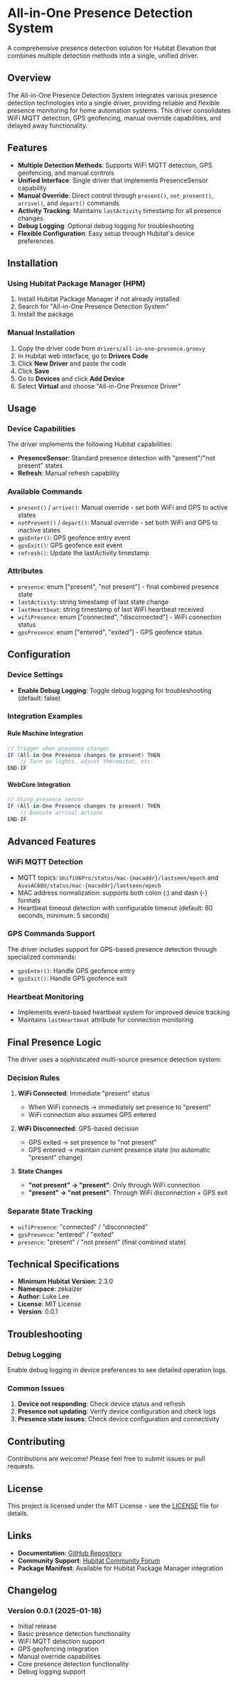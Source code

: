# All-in-One Presence Detection System

A comprehensive presence detection solution for Hubitat Elevation that combines multiple detection methods into a single, unified driver.

## Overview

The All-in-One Presence Detection System integrates various presence detection technologies into a single driver, providing reliable and flexible presence monitoring for home automation systems. This driver consolidates WiFi MQTT detection, GPS geofencing, manual override capabilities, and delayed away functionality.

## Features

- **Multiple Detection Methods**: Supports WiFi MQTT detection, GPS geofencing, and manual controls
- **Unified Interface**: Single driver that implements PresenceSensor capability
- **Manual Override**: Direct control through `present()`, `not_present()`, `arrive()`, and `depart()` commands
- **Activity Tracking**: Maintains `lastActivity` timestamp for all presence changes
- **Debug Logging**: Optional debug logging for troubleshooting
- **Flexible Configuration**: Easy setup through Hubitat's device preferences

## Installation

### Using Hubitat Package Manager (HPM)

1. Install Hubitat Package Manager if not already installed
2. Search for "All-in-One Presence Detection System"
3. Install the package

### Manual Installation

1. Copy the driver code from `drivers/all-in-one-presence.groovy`
2. In Hubitat web interface, go to **Drivers Code**
3. Click **New Driver** and paste the code
4. Click **Save**
5. Go to **Devices** and click **Add Device**
6. Select **Virtual** and choose "All-in-One Presence Driver"

## Usage

### Device Capabilities

The driver implements the following Hubitat capabilities:

- **PresenceSensor**: Standard presence detection with "present"/"not present" states
- **Refresh**: Manual refresh capability

### Available Commands

- `present()` / `arrive()`: Manual override - set both WiFi and GPS to active states
- `notPresent()` / `depart()`: Manual override - set both WiFi and GPS to inactive states
- `gpsEnter()`: GPS geofence entry event
- `gpsExit()`: GPS geofence exit event
- `refresh()`: Update the lastActivity timestamp

### Attributes

- `presence`: enum ["present", "not present"] - final combined presence state
- `lastActivity`: string timestamp of last state change
- `lastHeartbeat`: string timestamp of last WiFi heartbeat received
- `wifiPresence`: enum ["connected", "disconnected"] - WiFi connection status
- `gpsPresence`: enum ["entered", "exited"] - GPS geofence status

## Configuration

### Device Settings

- **Enable Debug Logging**: Toggle debug logging for troubleshooting (default: false)

### Integration Examples

#### Rule Machine Integration
```groovy
// Trigger when presence changes
IF (All-in-One Presence changes to present) THEN
    // Turn on lights, adjust thermostat, etc.
END-IF
```

#### WebCore Integration
```groovy
// Using presence sensor
IF (All-in-One Presence changes to present) THEN
    // Execute arrival actions
END-IF
```

## Advanced Features

### WiFi MQTT Detection
- MQTT topics: `UnifiU6Pro/status/mac-{macaddr}/lastseen/epoch` and `AsusAC68U/status/mac-{macaddr}/lastseen/epoch`
- MAC address normalization: supports both colon (:) and dash (-) formats
- Heartbeat timeout detection with configurable timeout (default: 60 seconds, minimum: 5 seconds)

### GPS Commands Support
The driver includes support for GPS-based presence detection through specialized commands:
- `gpsEnter()`: Handle GPS geofence entry
- `gpsExit()`: Handle GPS geofence exit

### Heartbeat Monitoring
- Implements event-based heartbeat system for improved device tracking
- Maintains `lastHeartbeat` attribute for connection monitoring

## Final Presence Logic

The driver uses a sophisticated multi-source presence detection system:

### Decision Rules
1. **WiFi Connected**: Immediate "present" status
   - When WiFi connects → immediately set presence to "present"
   - WiFi connection also assumes GPS entered

2. **WiFi Disconnected**: GPS-based decision
   - GPS exited → set presence to "not present"
   - GPS entered → maintain current presence state (no automatic "present" change)

3. **State Changes**
   - **"not present" → "present"**: Only through WiFi connection
   - **"present" → "not present"**: Through WiFi disconnection + GPS exit

### Separate State Tracking
- `wifiPresence`: "connected" / "disconnected"
- `gpsPresence`: "entered" / "exited"  
- `presence`: "present" / "not present" (final combined state)

## Technical Specifications

- **Minimum Hubitat Version**: 2.3.0
- **Namespace**: zekaizer
- **Author**: Luke Lee
- **License**: MIT License
- **Version**: 0.0.1

## Troubleshooting

### Debug Logging
Enable debug logging in device preferences to see detailed operation logs.

### Common Issues

1. **Device not responding**: Check device status and refresh
2. **Presence not updating**: Verify device configuration and check logs
3. **Presence state issues**: Check device configuration and connectivity

## Contributing

Contributions are welcome! Please feel free to submit issues or pull requests.

## License

This project is licensed under the MIT License - see the [LICENSE](LICENSE) file for details.

## Links

- **Documentation**: [GitHub Repository](https://github.com/zekaizer/hubitat-presense)
- **Community Support**: [Hubitat Community Forum](https://community.hubitat.com/t/all-in-one-presence-detection-system/)
- **Package Manifest**: Available for Hubitat Package Manager integration

## Changelog

### Version 0.0.1 (2025-01-18)
- Initial release
- Basic presence detection functionality
- WiFi MQTT detection support
- GPS geofencing integration
- Manual override capabilities
- Core presence detection functionality
- Debug logging support